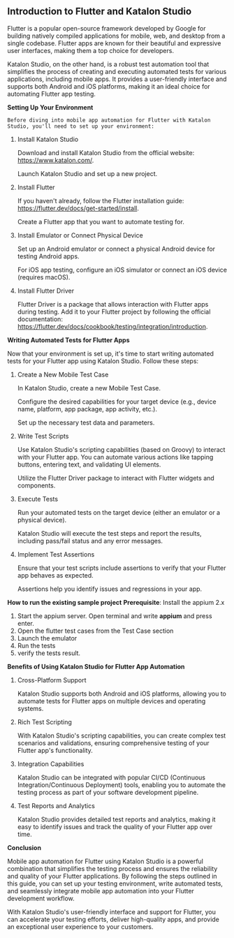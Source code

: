 
## Introduction to Flutter and Katalon Studio
Flutter is a popular open-source framework developed by Google for building natively compiled applications for mobile, web, and desktop from a single codebase. Flutter apps are known for their beautiful and expressive user interfaces, making them a top choice for developers.

Katalon Studio, on the other hand, is a robust test automation tool that simplifies the process of creating and executing automated tests for various applications, including mobile apps. It provides a user-friendly interface and supports both Android and iOS platforms, making it an ideal choice for automating Flutter app testing.

**Setting Up Your Environment**

    Before diving into mobile app automation for Flutter with Katalon Studio, you'll need to set up your environment:

1. Install Katalon Studio

    Download and install Katalon Studio from the official website: https://www.katalon.com/.

    Launch Katalon Studio and set up a new project.

2. Install Flutter

    If you haven't already, follow the Flutter installation guide: https://flutter.dev/docs/get-started/install.

    Create a Flutter app that you want to automate testing for.

2. Install Emulator or Connect Physical Device

    Set up an Android emulator or connect a physical Android device for testing Android apps.

    For iOS app testing, configure an iOS simulator or connect an iOS device (requires macOS).

4. Install Flutter Driver

    Flutter Driver is a package that allows interaction with Flutter apps during testing. Add it to your Flutter project by following the official documentation:     https://flutter.dev/docs/cookbook/testing/integration/introduction.

**Writing Automated Tests for Flutter Apps**

Now that your environment is set up, it's time to start writing automated tests for your Flutter app using Katalon Studio. Follow these steps:

1. Create a New Mobile Test Case

    In Katalon Studio, create a new Mobile Test Case.

    Configure the desired capabilities for your target device (e.g., device name, platform, app package, app activity, etc.).

    Set up the necessary test data and parameters.

3. Write Test Scripts

    Use Katalon Studio's scripting capabilities (based on Groovy) to interact with your Flutter app. You can automate various actions like tapping buttons, entering text, and     validating UI elements.

    Utilize the Flutter Driver package to interact with Flutter widgets and components.

5. Execute Tests

   Run your automated tests on the target device (either an emulator or a physical device).

    Katalon Studio will execute the test steps and report the results, including pass/fail status and any error messages.

7. Implement Test Assertions

    Ensure that your test scripts include assertions to verify that your Flutter app behaves as expected.

    Assertions help you identify issues and regressions in your app.

**How to run the existing sample project**
**Prerequisite**: Install the appium 2.x

1. Start the appium server.
   Open terminal and write **appium** and press enter.
2. Open the flutter test cases from the Test Case section
3. Launch the emulator
4. Run the tests
5. verify the tests result.

**Benefits of Using Katalon Studio for Flutter App Automation**

1. Cross-Platform Support

    Katalon Studio supports both Android and iOS platforms, allowing you to automate tests for Flutter apps on multiple devices and operating systems.

3. Rich Test Scripting

    With Katalon Studio's scripting capabilities, you can create complex test scenarios and validations, ensuring comprehensive testing of your Flutter app's functionality.

5. Integration Capabilities

    Katalon Studio can be integrated with popular CI/CD (Continuous Integration/Continuous Deployment) tools, enabling you to automate the testing process as part of your software         development pipeline.

7. Test Reports and Analytics

    Katalon Studio provides detailed test reports and analytics, making it easy to identify issues and track the quality of your Flutter app over time.

**Conclusion**

Mobile app automation for Flutter using Katalon Studio is a powerful combination that simplifies the testing process and ensures the reliability and quality of your Flutter applications. By following the steps outlined in this guide, you can set up your testing environment, write automated tests, and seamlessly integrate mobile app automation into your Flutter development workflow.


With Katalon Studio's user-friendly interface and support for Flutter, you can accelerate your testing efforts, deliver high-quality apps, and provide an exceptional user experience to your customers.
